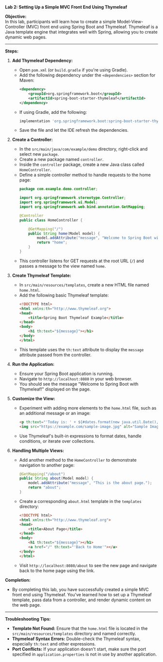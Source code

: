 **Lab 2: Setting Up a Simple MVC Front End Using Thymeleaf**

**Objective:**  
In this lab, participants will learn how to create a simple Model-View-Controller (MVC) front end using Spring Boot and Thymeleaf. Thymeleaf is a Java template engine that integrates well with Spring, allowing you to create dynamic web pages.

---

**Steps:**

1. **Add Thymeleaf Dependency:**
   - Open `pom.xml` (or `build.gradle` if you're using Gradle).
   - Add the following dependency under the `<dependencies>` section for Maven:
     ```xml
     <dependency>
         <groupId>org.springframework.boot</groupId>
         <artifactId>spring-boot-starter-thymeleaf</artifactId>
     </dependency>
     ```
   - If using Gradle, add the following:
     ```gradle
     implementation 'org.springframework.boot:spring-boot-starter-thymeleaf'
     ```
   - Save the file and let the IDE refresh the dependencies.

2. **Create a Controller:**
   - In the `src/main/java/com/example/demo` directory, right-click and select new `package`. 
   - Create a new package named `controller`.
   - Inside the `controller` package, create a new Java class called `HomeController`.
   - Define a simple controller method to handle requests to the home page:
     ```java
     package com.example.demo.controller;

     import org.springframework.stereotype.Controller;
     import org.springframework.ui.Model;
     import org.springframework.web.bind.annotation.GetMapping;

     @Controller
     public class HomeController {

         @GetMapping("/")
         public String home(Model model) {
             model.addAttribute("message", "Welcome to Spring Boot with Thymeleaf!");
             return "home";
         }
     }
     ```
   - This controller listens for GET requests at the root URL (`/`) and passes a message to the view named `home`.

3. **Create Thymeleaf Template:**
   - In `src/main/resources/templates`, create a new HTML file named `home.html`.
   - Add the following basic Thymeleaf template:
     ```html
     <!DOCTYPE html>
     <html xmlns:th="http://www.thymeleaf.org">
     <head>
         <title>Spring Boot Thymeleaf Example</title>
     </head>
     <body>
         <h1 th:text="${message}"></h1>
     </body>
     </html>
     ```
   - This template uses the `th:text` attribute to display the `message` attribute passed from the controller.

4. **Run the Application:**
   - Ensure your Spring Boot application is running.
   - Navigate to `http://localhost:8080` in your web browser.
   - You should see the message "Welcome to Spring Boot with Thymeleaf!" displayed on the page.

5. **Customize the View:**
   - Experiment with adding more elements to the `home.html` file, such as an additional message or an image:
     ```html
     <p th:text="'Today is: ' + ${#dates.format(new java.util.Date(), 'dd-MM-yyyy')}"></p>
     <img src="https://example.com/sample-image.jpg" alt="Sample Image">
     ```
   - Use Thymeleaf's built-in expressions to format dates, handle conditions, or iterate over collections.

6. **Handling Multiple Views:**
   - Add another method to the `HomeController` to demonstrate navigation to another page:
     ```java
     @GetMapping("/about")
     public String about(Model model) {
         model.addAttribute("message", "This is the about page.");
         return "about";
     }
     ```
   - Create a corresponding `about.html` template in the `templates` directory:
     ```html
     <!DOCTYPE html>
     <html xmlns:th="http://www.thymeleaf.org">
     <head>
         <title>About Page</title>
     </head>
     <body>
         <h1 th:text="${message}"></h1>
         <a href="/" th:text="'Back to Home'"></a>
     </body>
     </html>
     ```
   - Visit `http://localhost:8080/about` to see the new page and navigate back to the home page using the link.

**Completion:**
- By completing this lab, you have successfully created a simple MVC front end using Thymeleaf. You’ve learned how to set up a Thymeleaf template, pass data from a controller, and render dynamic content on the web page.

---

**Troubleshooting Tips:**
- **Template Not Found:** Ensure that the `home.html` file is located in the `src/main/resources/templates` directory and named correctly.
- **Thymeleaf Syntax Errors:** Double-check the Thymeleaf syntax, especially `th:text` and other expressions.
- **Port Conflicts:** If your application doesn't start, make sure the port specified in `application.properties` is not in use by another application.

